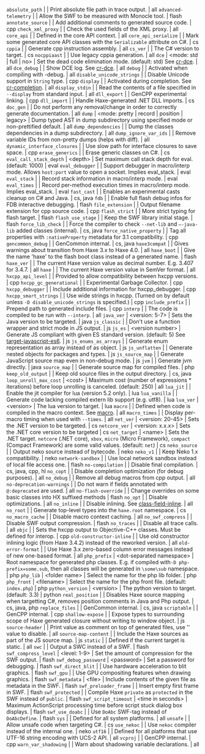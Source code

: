 `absolute_path` |  | Print absolute file path in trace output. | all
`advanced-telemetry` |  | Allow the SWF to be measured with Monocle tool. | flash
`annotate_source` |  | Add additional comments to generated source code. | cpp
`check_xml_proxy` |  | Check the used fields of the XML proxy. | all
`core_api` |  | Defined in the core API context. | all
`core_api_serialize` |  | Mark some generated core API classes with the `Serializable` attribute on C#. | cs
`cppia` |  | Generate cpp instruction assembly. | all
`cs_ver` |  | The C# version to target. | cs
`nocppiaast` |  | Use legacy cppia generation. | all
`dce` | &lt;mode: std &#x7C; full &#x7C; no> | Set the dead code elimination mode. (default: std) See [cr-dce](cr-dce). | all
`dce_debug` |  | Show DCE log. See [cr-dce](cr-dce). | all
`debug` |  | Activated when compiling with -debug. | all
`disable_unicode_strings` |  | Disable Unicode support in `String` type. | cpp
`display` |  | Activated during completion. See [cr-completion](cr-completion). | all
`display_stdin` |  | Read the contents of a file specified in `--display` from standard input. | all
`dll_export` |  | GenCPP experimental linking. | cpp
`dll_import` |  | Handle Haxe-generated .NET DLL imports. | cs
`doc_gen` |  | Do not perform any removal/change in order to correctly generate documentation. | all
`dump` | &lt;mode: pretty &#x7C; record &#x7C; position &#x7C; legacy> | Dump typed AST in dump subdirectory using specified mode or non-prettified default. | all
`dump_dependencies` |  | Dump the classes dependencies in a dump subdirectory. | all
`dump_ignore_var_ids` |  | Remove variable IDs from non-pretty dumps (helps with diff). | all
`dynamic_interface_closures` |  | Use slow path for interface closures to save space. | cpp
`erase_generics` |  | Erase generic classes on C#. | cs
`eval_call_stack_depth` | &lt;depth> | Set maximum call stack depth for eval. (default: 1000) | eval
`eval_debugger` |  | Support debugger in macro/interp mode. Allows `host:port` value to open a socket. Implies eval_stack. | eval
`eval_stack` |  | Record stack information in macro/interp mode. | eval
`eval_times` |  | Record per-method execution times in macro/interp mode. Implies eval_stack. | eval
`fast_cast` |  | Enables an experimental casts cleanup on C# and Java. | cs, java
`fdb` |  | Enable full flash debug infos for FDB interactive debugging. | flash
`file_extension` |  | Output filename extension for cpp source code. | cpp
`flash_strict` |  | More strict typing for flash target. | flash
`flash_use_stage` |  | Keep the SWF library initial stage. | flash
`force_lib_check` |  | Force the compiler to check `--net-lib` and `–-java-lib` added classes (internal). | cs, java
`force_native_property` |  | Tag all properties with `:nativeProperty` metadata for 3.1 compatibility. | cpp
`gencommon_debug` |  | GenCommon internal. | cs, java
`haxe3compat` |  | Gives warnings about transition from Haxe 3.x to Haxe 4.0. | all
`haxe_boot` |  | Give the name 'haxe' to the flash boot class instead of a generated name. | flash
`haxe_ver` |  | The current Haxe version value as decimal number. E.g. 3.407 for 3.4.7. | all
`haxe` |  | The current Haxe version value in SemVer format. | all
`hxcpp_api_level` |  | Provided to allow compatibility between hxcpp versions. | cpp
`hxcpp_gc_generational` |  | Experimental Garbage Collector. | cpp
`hxcpp_debugger` |  | Include additional information for hxcpp_debugger. | cpp
`hxcpp_smart_strings` |  | Use wide strings in hxcpp. (Turned on by default unless `-D disable_unicode_strings` is specified.) | cpp
`include_prefix` |  | Prepend path to generated include files. | cpp
`interp` |  | The code is compiled to be run with `--interp`. | all
`java_ver` | &lt;version: 5-7> | Sets the Java version to be targeted. | java
`js_classic` |  | Don't use a function wrapper and strict mode in JS output. | js
`js_es` | &lt;version number> | Generate JS compliant with given ES standard version. (default: 5) See [target-javascript-es6](target-javascript-es6). | js
`js_enums_as_arrays` |  | Generate enum representation as array instead of as object. | js
`js_unflatten` |  | Generate nested objects for packages and types. | js
`js_source_map` |  | Generate JavaScript source map even in non-debug mode. | js
`jvm` |  | Generate jvm directly. | java
`source_map` |  | Generate source map for compiled files. | php
`keep_old_output` |  | Keep old source files in the output directory. | cs, java
`loop_unroll_max_cost` | &lt;cost> | Maximum cost (number of expressions * iterations) before loop unrolling is canceled. (default: 250) | all
`lua_jit` |  | Enable the jit compiler for lua (version 5.2 only). | lua
`lua_vanilla` |  | Generate code lacking compiled extern lib support (e.g. utf8). | lua
`lua_ver` | &lt;version> | The lua version to target. | lua
`macro` |  | Defined when code is compiled in the macro context. See [macro](macro). | all
`macro_times` |  | Display per-macro timing when used with `--times`. | all
`net_ver` | &lt;version: 20-45> | Sets the .NET version to be targeted. | cs
`netcore_ver` | &lt;version: x.x.x> | Sets the .NET core version to be targeted | cs
`net_target` | &lt;name> | Sets the .NET target. `netcore` (.NET core), `xbox`, `micro` (Micro Framework), `compact` (Compact Framework) are some valid values. (default: `net`) | cs
`neko_source` |  | Output neko source instead of bytecode. | neko
`neko_v1` |  | Keep Neko 1.x compatibility. | neko
`network-sandbox` |  | Use local network sandbox instead of local file access one. | flash
`no-compilation` |  | Disable final compilation. | cs, java, cpp, hl
`no_copt` |  | Disable completion optimization (for debug purposes). | all
`no_debug` |  | Remove all debug macros from cpp output. | all
`no-deprecation-warnings` |  | Do not warn if fields annotated with `@:deprecated` are used. | all
`no-flash-override` |  | Change overrides on some basic classes into HX suffixed methods | flash
`no_opt` |  | Disable optimizations. | all
`no_inline` |  | Disable inlining. See [class-field-inline](class-field-inline). | all
`no_root` |  | Generate top-level types into the `haxe.root` namespace. | cs
`no_macro_cache` |  | Disable macro context caching. | all
`no_swf_compress` |  | Disable SWF output compression. | flash
`no_traces` |  | Disable all trace calls. | all
`objc` |  | Sets the hxcpp output to Objective-C++ classes. Must be defined for interop. | cpp
`old-constructor-inline` |  | Use old constructor inlining logic (from Haxe 3.4.2) instead of the reworked version. | all
`old-error-format` |  | Use Haxe 3.x zero-based column error messages instead of new one-based format. | all
`php_prefix` | &lt;dot-separated namespace> | Root namespace for generated php classes. E.g. if compiled with`-D php-prefix=some.sub`, then all classes will be generated in `\some\sub` namespace. | php
`php_lib` | &lt;folder name> | Select the name for the php lib folder. | php
`php_front` | &lt;filename> | Select the name for the php front file. (default: `index.php`) | php
`python_version` | &lt;version> | The python version to target. (default: 3.3) | python
`real_position` |  | Disables Haxe source mapping when targetting C#, removes position comments in Java and Php output. | cs, java, php
`replace_files` |  | GenCommon internal. | cs, java
`scriptable` |  | GenCPP internal. | cpp
`shallow-expose` |  | Expose types to surrounding scope of Haxe generated closure without writing to window object. | js
`source-header` |  | Print value as comment on top of generated files, use '' value to disable. | all
`source-map-content` |  | Include the Haxe sources as part of the JS source map. | js
`static` |  | Defined if the current target is static. | all
`swc` |  | Output a SWC instead of a SWF. | flash
`swf_compress_level` | &lt;level: 1-9> | Set the amount of compression for the SWF output. | flash
`swf_debug_password` | &lt;password> | Set a password for debugging. | flash
`swf_direct_blit` |  | Use hardware acceleration to blit graphics. | flash
`swf_gpu` |  | Use GPU compositing features when drawing graphics. | flash
`swf_metadata` | &lt;file> | Include contents of the given file as metadata in the SWF. | flash
`swf_preloader_frame` |  | Insert empty first frame in SWF. | flash
`swf_protected` |  | Compile Haxe `private` as `protected` in the SWF instead of `public`. | flash
`swf_script_timeout` | &lt;time in seconds> | Maximum ActionScript processing time before script stuck dialog box displays. | flash
`swf_use_doabc` |  | Use `DoAbc` SWF-tag instead of `DoAbcDefine`. | flash
`sys` |  | Defined for all system platforms. | all
`unsafe` |  | Allow unsafe code when targeting C#. | cs
`use_nekoc` |  | Use `nekoc` compiler instead of the internal one. | neko
`utf16` |  | Defined for all platforms that use UTF-16 string encoding with UCS-2 API. | all
`vcproj` |  | GenCPP internal. | cpp
`warn_var_shadowing` |  | Warn about shadowing variable declarations. | all
